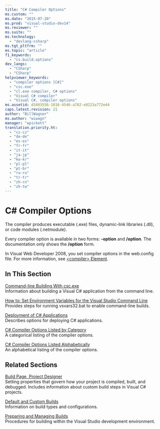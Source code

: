 ```yaml
---
title: "C# Compiler Options"
ms.custom: ""
ms.date: "2015-07-20"
ms.prod: "visual-studio-dev14"
ms.reviewer: ""
ms.suite: ""
ms.technology: 
  - "devlang-csharp"
ms.tgt_pltfrm: ""
ms.topic: "article"
f1_keywords: 
  - "cs.build.options"
dev_langs: 
  - "CSharp"
  - "CSharp"
helpviewer_keywords: 
  - "compiler options [C#]"
  - "csc.exe"
  - "cl.exe compiler, C# options"
  - "Visual C# compiler"
  - "Visual C#, compiler options"
ms.assetid: d3403556-1816-4546-a782-e8223a772e44
caps.latest.revision: 21
author: "BillWagner"
ms.author: "wiwagn"
manager: "wpickett"
translation.priority.ht: 
  - "cs-cz"
  - "de-de"
  - "es-es"
  - "fr-fr"
  - "it-it"
  - "ja-jp"
  - "ko-kr"
  - "pl-pl"
  - "pt-br"
  - "ru-ru"
  - "tr-tr"
  - "zh-cn"
  - "zh-tw"
---
```

# C# Compiler Options
The compiler produces executable (.exe) files, dynamic-link libraries (.dll), or code modules (.netmodule).  
  
 Every compiler option is available in two forms: **-option** and **/option**. The documentation only shows the **/option** form.  
  
 In Visual Web Developer 2008, you set compiler options in the web.config file. For more information, see [\<compiler> Element](../Topic/%3Ccompiler%3E%20Element.md).  
  
## In This Section  
 [Command-line Building With csc.exe](../../../csharp\language-reference\compiler-options/command-line-building-with-csc-exe.md)  
 Information about building a Visual C# application from the command line.  
  
 [How to: Set Environment Variables for the Visual Studio Command Line](../../../csharp\language-reference\compiler-options/how-to-set-environment-variables-for-the-visual-studio-command-line.md)  
 Provides steps for running vsvars32.bat  to enable command-line builds.  
  
 [Deployment of C# Applications](../../../csharp\language-reference\compiler-options/deployment-of-csharp-applications.md)  
 Describes options for deploying C# applications.  
  
 [C# Compiler Options Listed by Category](../../../csharp\language-reference\compiler-options/csharp-compiler-options-listed-by-category.md)  
 A categorical listing of the compiler options.  
  
 [C# Compiler Options Listed Alphabetically](../../../csharp\language-reference\compiler-options/csharp-compiler-options-listed-alphabetically.md)  
 An alphabetical listing of the compiler options.  
  
## Related Sections  
 [Build Page, Project Designer](../Topic/Build%20Page,%20Project%20Designer%20\(C%23\).md)  
 Setting properties that govern how your project is compiled, built, and debugged. Includes information about custom build steps in Visual C# projects.  
  
 [Default and Custom Builds](../Topic/Compiling%20and%20Building%20in%20Visual%20Studio.md)  
 Information on build types and configurations.  
  
 [Preparing and Managing Builds](../Topic/Building%20and%20Cleaning%20Projects%20and%20Solutions%20in%20Visual%20Studio.md)  
 Procedures for building within the Visual Studio development environment.